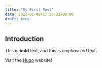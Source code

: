 ```yaml
---
title: "My First Post"
date: 2023-01-09T17:28:21+08:00
draft: true
---
```


## Introduction

This is **bold** text, and this is *emphasized* text.

Visit the [Hugo](https://gohugo.io) website!